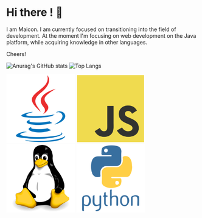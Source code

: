 <h1>Hi there ! 👋 </h1>
<p> I am Maicon. I am currently focused on transitioning into the field of development. At the moment I'm focusing on web development on the Java platform, while acquiring knowledge in other languages.</p>
<span>Cheers!</span>


![Anurag's GitHub stats](https://github-readme-stats.vercel.app/api?username=maiconper&show_icons=true&theme=algolia)
![Top Langs](https://github-readme-stats.vercel.app/api/top-langs/?username=maiconper&theme=algolia)


<div>
  <img height="180em" src="https://raw.githubusercontent.com/devicons/devicon/master/icons/java/java-original.svg">
  <img height="180em" src="https://raw.githubusercontent.com/devicons/devicon/master/icons/javascript/javascript-original.svg">
  <img height="180em" src="https://raw.githubusercontent.com/devicons/devicon/master/icons/linux/linux-original.svg">
  <img height="180em" src="https://raw.githubusercontent.com/devicons/devicon/master/icons/python/python-original-wordmark.svg">
</di>


<!--
**maiconper/maiconper** is a ✨ _special_ ✨ repository because its `README.md` (this file) appears on your GitHub profile.

Here are some ideas to get you started:

- 🔭 I’m currently working on ...
- 🌱 I’m currently learning ...
- 👯 I’m looking to collaborate on ...
- 🤔 I’m looking for help with ...
- 💬 Ask me about ...
- 📫 How to reach me: ...
- 😄 Pronouns: ...
- ⚡ Fun fact: ...
-->
